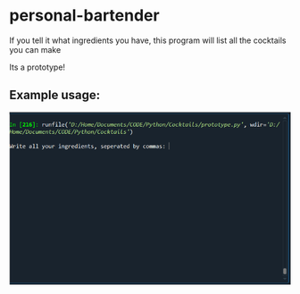 # personal-bartender
If you tell it what ingredients you have, this program will list all the cocktails you can make

Its a prototype!

Example usage:
----
![protoype run](prototype_demo.gif)
